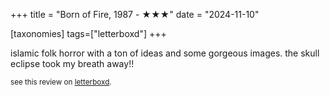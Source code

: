 +++
title = "Born of Fire, 1987 - ★★★"
date = "2024-11-10"

[taxonomies]
tags=["letterboxd"]
+++

islamic folk horror with a ton of ideas and some gorgeous images. the skull eclipse took my breath away!!

<small>see this review on <a href="https://letterboxd.com/nonmodernist/film/born-of-fire/">letterboxd</a>.